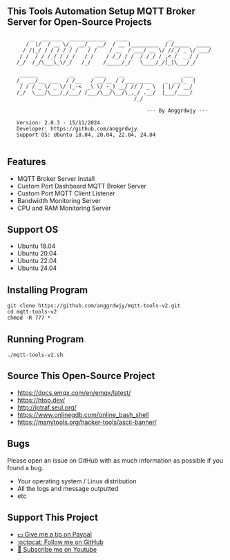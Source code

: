 ## This Tools Automation Setup MQTT Broker Server for Open-Source Projects

```                                                                                                   
       __  _______  ____________   ____             __               
      /  |/  / __ \/_  __/_  __/  / __ )_________  / /_____  _____   
     / /|_/ / / / / / /   / /    / __  / ___/ __ \/ //_/ _ \/ ___/   
    / /  / / /_/ / / /   / /    / /_/ / /  / /_/ / ,< /  __/ /       
   /_/  /_/\___\_\/_/   /_/    /_____/_/   \____/_/|_|\___/_/        
                                                                     
    ______          __      ____    __                   ___         
   /_  __/__  ___  / /__   / __/__ / /___ _____    _  __|_  |        
    / / / _ \/ _ \/ (_-<  _\ \/ -_) __/ // / _ \  | |/ / __/         
   /_/  \___/\___/_/___/ /___/\__/\__/\_,_/ .__/  |___/____/         
                                         /_/                         
                                                                     
                                             --- By Anggrdwjy ---    
                                                                     
   Version: 2.0.3 - 15/11/2024                          
   Developer: https://github.com/anggrdwjy              
   Support OS: Ubuntu 18.04, 20.04, 22.04, 24.04        
                       
```

**Features**
-----
* MQTT Broker Server Install
* Custom Port Dashboard MQTT Broker Server
* Custom Port MQTT Client Listener
* Bandwidth Monitoring Server
* CPU and RAM Monitoring Server

**Support OS**
-----
* Ubuntu 18.04
* Ubuntu 20.04
* Ubuntu 22.04
* Ubuntu 24.04

**Installing Program**
-----
```
git clone https://github.com/anggrdwjy/mqtt-tools-v2.git
cd mqtt-tools-v2
chmod -R 777 *
```

**Running Program**
-----
```
./mqtt-tools-v2.sh
```

**Source This Open-Source Project**
-----
* https://docs.emqx.com/en/emqx/latest/
* https://htop.dev/
* http://iptraf.seul.org/
* https://www.onlinegdb.com/online_bash_shell
* https://manytools.org/hacker-tools/ascii-banner/

**Bugs**
-----
Please open an issue on GitHub with as much information as possible if you found a bug.
* Your operating system / Linux distribution
* All the logs and message outputted
* etc

**Support This Project**
-----
* [:dollar: Give me a tip on Paypal](https://www.paypal.me/AnggardaWijaya)
* [:octocat: Follow me on GitHub](https://github.com/anggrdwjy)
* [🔔 Subscribe me on Youtube](https://www.youtube.com/@anggarda.wijaya)
